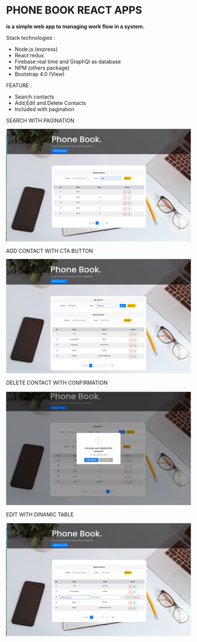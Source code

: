 # PHONE BOOK REACT APPS

**is a simple web app to managing work flow in a system.**

Stack technologies :

- Node.js (express)
- React redux
- Firebase real time and GraphQl as database
- NPM (others package)
- Bootstrap 4.0 (View)

FEATURE :

- Search contacts
- Add,Edit and Delete Contacts
- Included with pagination

 SEARCH WITH PAGINATION

![display](apollo-client/public/screenshot1.png)

 ADD CONTACT WITH CTA BUTTON

![display](apollo-client/public/screenshot2.png)

 DELETE CONTACT WITH CONFIRMATION

![display](apollo-client/public/screenshot3.png)

 EDIT WITH DINAMIC TABLE

![display](apollo-client/public/screenshot4.png)


